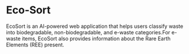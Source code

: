 # Eco-Sort
EcoSort is an AI-powered web application that helps users classify waste into biodegradable, non-biodegradable, and e-waste categories.For e-waste items, EcoSort also provides information about the Rare Earth Elements (REE) present.
